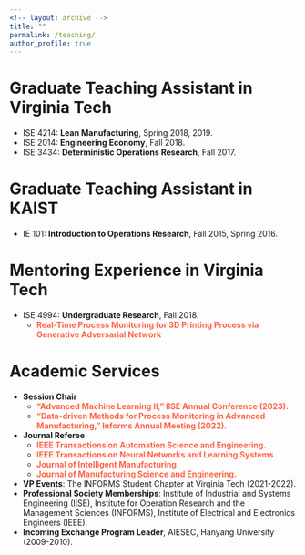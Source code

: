 ```yaml
---
<!-- layout: archive -->
title: ""
permalink: /teaching/
author_profile: true
---
```

# Graduate Teaching Assistant in Virginia Tech
* ISE 4214: **Lean Manufacturing**, Spring 2018, 2019.
* ISE 2014: **Engineering Economy**, Fall 2018.
* ISE 3434: **Deterministic Operations Research**, Fall 2017.

# Graduate Teaching Assistant in KAIST
* IE 101: **Introduction to Operations Research**, Fall 2015, Spring 2016.

# Mentoring Experience in Virginia Tech
* ISE 4994: **Undergraduate Research**, Fall 2018.
  * <span style="color: Tomato"> **Real-Time Process Monitoring for 3D Printing Process via Generative Adversarial Network**  </span> 
# Academic Services
*  **Session Chair**
   * <span style="color: Tomato"> **“Advanced Machine Learning II,” IISE Annual Conference (2023).**  </span>
   * <span style="color: Tomato"> **“Data-driven Methods for Process Monitoring in Advanced Manufacturing,” Informs Annual
Meeting (2022).**  </span> 
*  **Journal Referee**
   * <span style="color: Tomato"> **IEEE Transactions on Automation Science and Engineering.**  </span>
   * <span style="color: Tomato"> **IEEE Transactions on Neural Networks and Learning Systems.**  </span>
   * <span style="color: Tomato"> **Journal of Intelligent Manufacturing.**  </span>
   * <span style="color: Tomato"> **Journal of Manufacturing Science and Engineering.**  </span>
*  **VP Events**: The INFORMS Student Chapter at Virginia Tech (2021-2022).
*  **Professional Society Memberships**: Institute of Industrial and Systems Engineering (IISE), Institute
for Operation Research and the Management Sciences (INFORMS), Institute of Electrical and Electronics
Engineers (IEEE).
*  **Incoming Exchange Program Leader**, AIESEC, Hanyang University (2009-2010).

